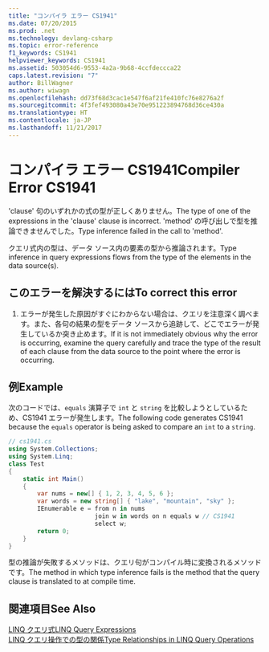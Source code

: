 ```yaml
---
title: "コンパイラ エラー CS1941"
ms.date: 07/20/2015
ms.prod: .net
ms.technology: devlang-csharp
ms.topic: error-reference
f1_keywords: CS1941
helpviewer_keywords: CS1941
ms.assetid: 503054d6-9553-4a2a-9b68-4ccfdeccca22
caps.latest.revision: "7"
author: BillWagner
ms.author: wiwagn
ms.openlocfilehash: dd73f68d3cac1e547f6af21fe410fc76e8276a2f
ms.sourcegitcommit: 4f3fef493080a43e70e951223894768d36ce430a
ms.translationtype: HT
ms.contentlocale: ja-JP
ms.lasthandoff: 11/21/2017
---
```

# <a name="compiler-error-cs1941"></a><span data-ttu-id="5fa67-102">コンパイラ エラー CS1941</span><span class="sxs-lookup"><span data-stu-id="5fa67-102">Compiler Error CS1941</span></span>
<span data-ttu-id="5fa67-103">'clause' 句のいずれかの式の型が正しくありません。</span><span class="sxs-lookup"><span data-stu-id="5fa67-103">The type of one of the expressions in the 'clause' clause is incorrect.</span></span> <span data-ttu-id="5fa67-104">'method' の呼び出しで型を推論できませんでした。</span><span class="sxs-lookup"><span data-stu-id="5fa67-104">Type inference failed in the call to 'method'.</span></span>  
  
 <span data-ttu-id="5fa67-105">クエリ式内の型は、データ ソース内の要素の型から推論されます。</span><span class="sxs-lookup"><span data-stu-id="5fa67-105">Type inference in query expressions flows from the type of the elements in the data source(s).</span></span>  
  
## <a name="to-correct-this-error"></a><span data-ttu-id="5fa67-106">このエラーを解決するには</span><span class="sxs-lookup"><span data-stu-id="5fa67-106">To correct this error</span></span>  
  
1.  <span data-ttu-id="5fa67-107">エラーが発生した原因がすぐにわからない場合は、クエリを注意深く調べます。また、各句の結果の型をデータ ソースから追跡して、どこでエラーが発生しているか突き止めます。</span><span class="sxs-lookup"><span data-stu-id="5fa67-107">If it is not immediately obvious why the error is occurring, examine the query carefully and trace the type of the result of each clause from the data source to the point where the error is occurring.</span></span>  
  
## <a name="example"></a><span data-ttu-id="5fa67-108">例</span><span class="sxs-lookup"><span data-stu-id="5fa67-108">Example</span></span>  
 <span data-ttu-id="5fa67-109">次のコードでは、`equals` 演算子で `int` と `string` を比較しようとしているため、CS1941 エラーが発生します。</span><span class="sxs-lookup"><span data-stu-id="5fa67-109">The following code generates CS1941 because the `equals` operator is being asked to compare an `int` to a `string`.</span></span>  
  
```csharp  
// cs1941.cs  
using System.Collections;  
using System.Linq;  
class Test  
{  
    static int Main()  
    {  
        var nums = new[] { 1, 2, 3, 4, 5, 6 };  
        var words = new string[] { "lake", "mountain", "sky" };  
        IEnumerable e = from n in nums  
                        join w in words on n equals w // CS1941  
                        select w;  
        return 0;  
    }  
}  
```  
  
 <span data-ttu-id="5fa67-110">型の推論が失敗するメソッドは、クエリ句がコンパイル時に変換されるメソッドです。</span><span class="sxs-lookup"><span data-stu-id="5fa67-110">The method in which type inference fails is the method that the query clause is translated to at compile time.</span></span>  
  
## <a name="see-also"></a><span data-ttu-id="5fa67-111">関連項目</span><span class="sxs-lookup"><span data-stu-id="5fa67-111">See Also</span></span>  
 [<span data-ttu-id="5fa67-112">LINQ クエリ式</span><span class="sxs-lookup"><span data-stu-id="5fa67-112">LINQ Query Expressions</span></span>](../../../csharp/programming-guide/linq-query-expressions/index.md)  
 [<span data-ttu-id="5fa67-113">LINQ クエリ操作での型の関係</span><span class="sxs-lookup"><span data-stu-id="5fa67-113">Type Relationships in LINQ Query Operations</span></span>](../../../csharp/programming-guide/concepts/linq/type-relationships-in-linq-query-operations.md)
